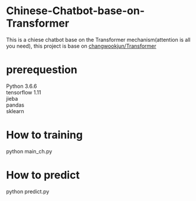 # Chinese-Chatbot-base-on-Transformer
This is a chiese chatbot base on the Transformer mechanism(attention is all you need), this project is base on [changwookjun/Transformer](https://github.com/changwookjun/Transformer)
# prerequestion

Python 3.6.6 \
tensorflow 1.11 \
jieba \
pandas \
sklearn

# How to training
python main_ch.py 
# How to predict
python predict.py
